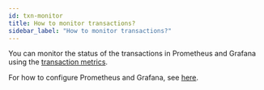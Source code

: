 ```yaml
---
id: txn-monitor
title: How to monitor transactions?
sidebar_label: "How to monitor transactions?"
---
```


You can monitor the status of the transactions in Prometheus and Grafana using the [transaction metrics](/reference-metrics.md#pulsar-transaction).

For how to configure Prometheus and Grafana, see [here](/deploy-monitoring.md).
